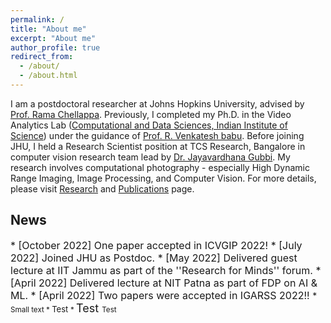 ```yaml
---
permalink: /
title: "About me"
excerpt: "About me"
author_profile: true
redirect_from: 
  - /about/
  - /about.html
---
```


I am a postdoctoral researcher at Johns Hopkins University, advised by [Prof. Rama Chellappa](https://engineering.jhu.edu/ece/faculty/rama-chellappa/). Previously, I completed my Ph.D. in the Video Analytics Lab ([Computational and Data Sciences, Indian Institute of Science](http://cds.iisc.ac.in/)) under the guidance of [Prof. R. Venkatesh babu](http://cds.iisc.ac.in/faculty/venky/). Before joining JHU, I held a Research Scientist position at TCS Research, Bangalore in computer vision research team lead by [Dr. Jayavardhana Gubbi](https://scholar.google.com.au/citations?user=Ec2g4ewAAAAJ&hl=en). My research involves computational photography - especially High Dynamic Range Imaging, Image Processing, and Computer Vision. For more details, please visit [Research](portfolio/) and [Publications](publications/) page.

## News
<font size = "3">
* [October 2022] One paper accepted in ICVGIP 2022! 
* [July 2022] Joined JHU as Postdoc.
* [May 2022] Delivered guest lecture at IIT Jammu as part of the ''Research for Minds'' forum.
* [April 2022] Delivered lecture at NIT Patna as part of FDP on AI & ML.
* [April 2022] Two papers were accepted in IGARSS 2022!!
  </font>
* <sub>Small text</sup>
* <font size="2"> Test </font>
* <font size="4"> Test </font> Test
